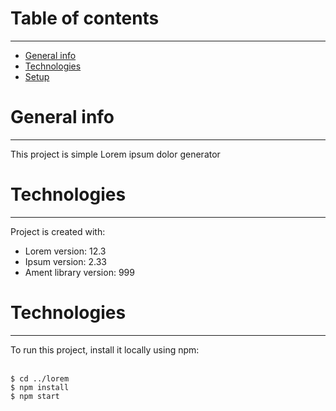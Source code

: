 <h1>Table of contents</h1>
        <hr>
        <ul>
            <li><a href="">General info</a></li>
            <li><a href="">Technologies</a></li>
            <li><a href="">Setup</a></li>
        </ul>
        <h1>General info</h1>
        <hr>
        <p>This project is simple Lorem ipsum dolor generator</p>
        <h1>Technologies</h1>
        <hr>
        <p>Project is created with:</p>
        <ul>
            <li>Lorem version: 12.3</li>
            <li>Ipsum version: 2.33</li>
            <li>Ament library version: 999</li>
        </ul>
        <h1>Technologies</h1>
        <hr>
        <p>To run this project, install it locally using npm:</p>
        <br>
        <code>$ cd ../lorem</code><br>
                <code>$ npm install</code><br>
                <code>$ npm start</code>
